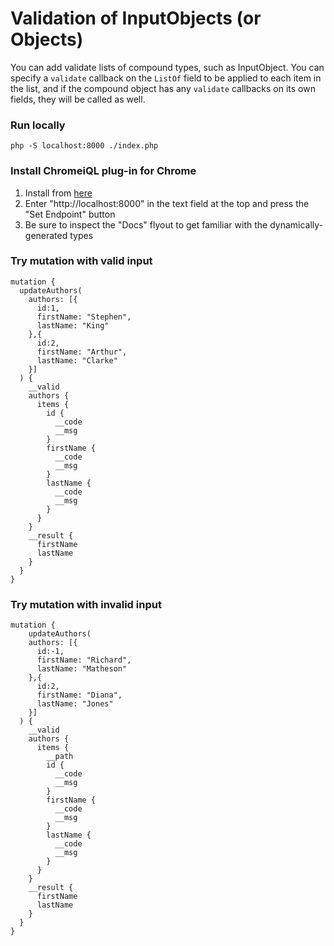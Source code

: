 # Validation of InputObjects (or Objects)

You can add validate lists of compound types, such as InputObject. You can specify a `validate` callback on the `ListOf`
field to be applied to each item in the list, and if the compound object has any `validate` callbacks on its own fields,
they will be called as well.

### Run locally

```
php -S localhost:8000 ./index.php
```

### Install ChromeiQL plug-in for Chrome

1. Install from [here](https://chrome.google.com/webstore/detail/chromeiql/fkkiamalmpiidkljmicmjfbieiclmeij?hl=en)
2. Enter "http://localhost:8000" in the text field at the top and press the "Set Endpoint" button
3. Be sure to inspect the "Docs" flyout to get familiar with the dynamically-generated types

### Try mutation with valid input

```
mutation {
  updateAuthors(
    authors: [{
      id:1,
      firstName: "Stephen",
      lastName: "King"
    },{
      id:2,
      firstName: "Arthur",
      lastName: "Clarke"
    }]
  ) {
    __valid
    authors {
      items {
        id {
          __code
          __msg
        }
        firstName {
          __code
          __msg
        }
        lastName {
          __code
          __msg
        }
      }
    }
    __result {
      firstName
      lastName
    }
  }
}
```

### Try mutation with invalid input

```
mutation {
	updateAuthors(
    authors: [{
      id:-1,
      firstName: "Richard",
      lastName: "Matheson"
    },{
      id:2,
      firstName: "Diana",
      lastName: "Jones"
    }]
  ) {
    __valid
    authors {
      items {
        __path
        id {
          __code
          __msg
        }
        firstName {
          __code
          __msg
        }
        lastName {
          __code
          __msg
        }
      }
    }
    __result {
      firstName
      lastName
    }
  }
}
```
